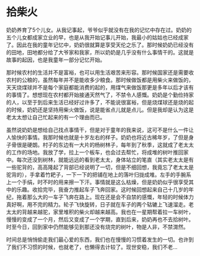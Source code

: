 # 拾柴火

奶奶养育了5个儿女。从我记事起，爷爷似乎就没有在我的记忆中存在过。奶奶的五个儿女都成家立业的早，也是从我开始记事儿开始，我最小的姑姑也已经成家了。因此在我的童年记忆中，奶奶很就算是享受天伦之乐了。那时候奶奶已经没有的田地，田地都分给了大爷家和我家，所以奶奶是几乎没有什么事情干的。这就是故事的起因，也是我童年一部分记忆开始。

那时候农村的生活并不是富裕，也可以用生活艰苦来形容。那时候国家还是需要收农村的公粮的，虽然每年并不是能收多少粮食。那时候做饭都是用柴火来做饭的，天天烧煤球并不是每个家庭都能消费的起的，用煤气来做饭那更是多年以后才该有的事情了。想想现在农村都开始接通天然气了，不禁令人感慨。奶奶是个勤俭持家的人，以至于到后来生活已经好过许多了，不能说很富裕，但是烧煤球还是烧的起的时候，奶奶还是坚持用柴火做饭，说是能省点儿就是点儿。但是我却是认为这是老太太想让自己忙起来的有一个理由而已。

虽然说奶奶是想给自己找点事情干，但是对于童年的我来说，这可不是什么一件让人愉快的事情。我那时候也就是十岁左右的样子。奶奶也将近古稀年岁，了但是身子骨很是硬朗。村子的东边有一大片的杨树林子，每年到了秋季，这就成了老太太的工作的场地。我放了学，拉上一个板车，也会过去帮忙，将成堆的树叶推回家中。每次还没到树林，就能远远的看到老太太，身体站立的笔直（其实老太太是有一些驼背的，高高隆起了背部已经说明了一切，但是不细回想，我竟忘了老太太是驼背的），手拿着竹耙子，一下一下的把铺在地上的落叶归拢成堆。左手的手腕系上一个手绢，时不时的用来擦一下汗。事情就是这么枯燥，但是奶奶似乎很享受其中的乐趣。收拾完毕，我奋力推起车子飞奔回家。这时候回想起来自己十几岁的年纪，拖着那么大的一车子飞奔在路上。现在还是会不自禁的感慨，年轻的时候体力真好啊，用不完的精力。轮子飞快旋转，日子就在车子的两个轱辘上飞速溜走。老太太的背越来越驼，家里堆积的柴火却越来越高。我也在一星期帮着拉一车树叶，慢慢的变成了一个月，然后又变成了一个学期，直到后来，奶奶再也不去拾树叶。时至今日，回到家中仍然能够见到那还没有烧完的树叶，物是人非，不禁潸然。

时间总是悄悄偷走我们最心爱的东西，我们也在慢慢的习惯着发生的一切。也许到了我们不习惯的时候，也就老了，也懒得去计较了。现世安稳，我们不老...
